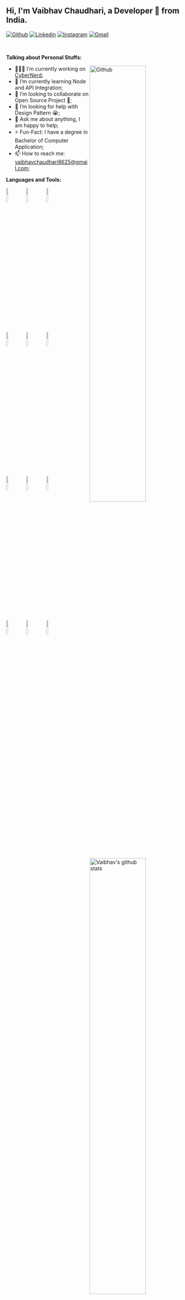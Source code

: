 <!-- Your title -->
## Hi, I'm Vaibhav Chaudhari, a Developer 🚀 from India.

<!-- Your badges
You can use the website to generate badges: https://shields.io/
-->

[![Github](https://img.shields.io/badge/-Github-000?style=flat&logo=Github&logoColor=white)](https://github.com/ddarkclay)
[![Linkedin](https://img.shields.io/badge/-LinkedIn-blue?style=flat&logo=Linkedin&logoColor=white)](https://www.linkedin.com/in/vaibhav-chaudhari-82190b190/)
[![Instagram](https://img.shields.io/badge/-Instagram-c13584?style=flat&labelColor=c13584&logo=instagram&logoColor=white)](https://www.instagram.com/vaibhav_verbose/)
[![Gmail](https://img.shields.io/badge/-Gmail-c14438?style=flat&logo=Gmail&logoColor=white)](mailto:vaibhavchaudhari8625@gmail.com)

&nbsp;

<!-- Talking about you -->
**Talking about Personal Stuffs:**

<!-- Any image aligned to the right. Beware the width -->
<img width="55%" align="right" alt="Github" src="https://raw.githubusercontent.com/onimur/.github/master/.resources/git-header.svg" />

- 👨🏽‍💻 I’m currently working on [CyberNerd](https://github.com/CyberNerd404);
- 🌱 I’m currently learning Node and API Integration; 
- 👯 I’m looking to collaborate on Open Source Project 🤝;
- 🤔 I’m looking for help with Design Pattern 😭;
- 💬 Ask me about anything, I am happy to help;
- ⚡️ Fun-Fact: I have a degree in Bachelor of Computer Application;
- 📫 How to reach me: vaibhavchaudhari8625@gmail.com;

**Languages and Tools:** 

<!-- Your github readme stats
You can use this api: https://github.com/anuraghazra/github-readme-stats
-->
<p>
  <a href="https://github.com/ddarkclay">
    <img width="55%" align="right" alt="Vaibhav's github stats" src="https://github-readme-stats.vercel.app/api?username=ddarkclay&show_icons=true&hide_border=true" />
  </a>
  
  <!-- Your languages and tools. Be careful with the alignment. 
  You can use this sites to get logos: https://www.vectorlogo.zone or https://simpleicons.org/
  -->
  <code><img width="10%" src="https://www.vectorlogo.zone/logos/python/python-ar21.svg"></code>
  <code><img width="10%" src="https://www.vectorlogo.zone/logos/djangoproject/djangoproject-ar21.svg"></code>
  <code><img width="10%" src="https://www.vectorlogo.zone/logos/android/android-ar21.svg"></code>
  <br />
  <code><img width="10%" src="https://www.vectorlogo.zone/logos/javascript/javascript-horizontal.svg"></code>
  <code><img width="10%" src="https://www.vectorlogo.zone/logos/angular/angular-ar21.svg"></code>
  <code><img width="10%" src="https://www.vectorlogo.zone/logos/json/json-ar21.svg"></code>
  <br />
  <code><img width="10%" src="https://www.vectorlogo.zone/logos/reactjs/reactjs-ar21.svg"></code>
  <code><img width="10%" src="https://www.vectorlogo.zone/logos/postgresql/postgresql-horizontal.svg"></code>
  <code><img width="10%" src="https://www.vectorlogo.zone/logos/socketio/socketio-ar21.svg"></code>
  <br />
  <code><img width="10%" src="https://www.vectorlogo.zone/logos/git-scm/git-scm-ar21.svg"></code>
  <code><img width="10%" src="https://www.vectorlogo.zone/logos/getpostman/getpostman-ar21.svg"></code>
  <code><img width="10%" src="https://www.vectorlogo.zone/logos/gnu_bash/gnu_bash-ar21.svg"></code>
</p>

<!-- Your hits or visitors
site: http://hits.dwyl.com or https://visitor-badge.glitch.me
Both apis are in trouble due to the number of requests, if you know any other to register visitors, great
-->
<!-- <p align="center">
  <a href="http://hits.dwyl.com/onimur/onimur" target="_blank">
    <img align="center" alt="HitCount" src="http://hits.dwyl.com/onimur/ddarkclay.svg" />
  </a>
    <img align="center" alt="visitors" src="https://visitor-badge.glitch.me/badge?page_id=ddarkclay.onimur" />
</p>

---
-->

<!-- Its main projects -->
<!-- <p align="center">
  <a href="https://github.com/ddarkclay/handle-path-oz">
    <img align="center" src="https://github-readme-stats.vercel.app/api/pin/?username=ddarkclay&repo=handle-path-oz" />
  </a>
  <a href="https://github.com/ddarkclay/circleci-github-changelog-generator">
    <img align="center" src="https://github-readme-stats.vercel.app/api/pin/?username=ddarkclay&repo=circleci-github-changelog-generator" />
  </a>
</p> -->
